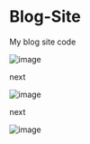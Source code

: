 # Blog-Site
 My blog site code


![image](https://user-images.githubusercontent.com/70073648/194692053-27e4df74-bdbd-4836-b95c-a3334ebd052e.png)

next

![image](https://user-images.githubusercontent.com/70073648/194692063-e918f3d4-cac8-4d89-bc45-dff164d3febd.png)

next

![image](https://user-images.githubusercontent.com/70073648/194692074-061d94ea-3237-49c2-8e13-fe709f7f4a7a.png)
